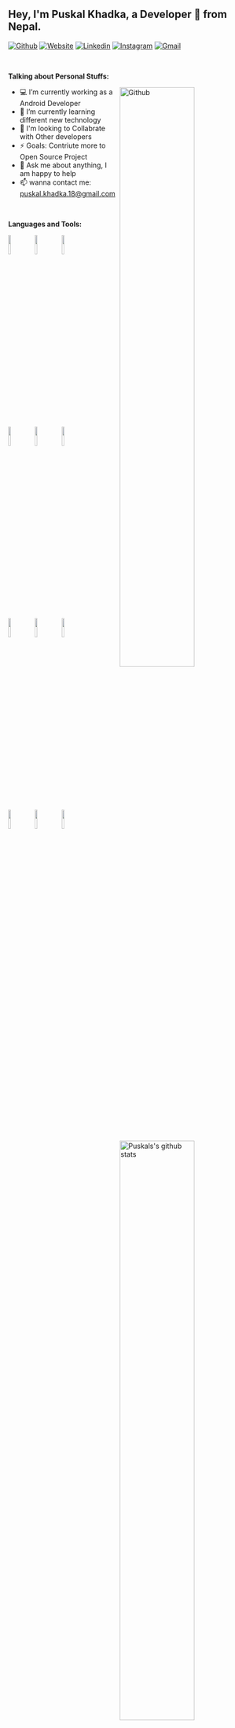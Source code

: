 ## Hey, I'm Puskal Khadka, a Developer 🚀 from Nepal.

[![Github](https://img.shields.io/badge/-Github-000?style=flat&logo=Github&logoColor=white)](https://github.com/puskal-khadka)
[![Website](https://img.shields.io/badge/-Website-37BC61?style=flat&logo=JSON&logoColor=white)](https://www.puskalkhadka.com.np)
[![Linkedin](https://img.shields.io/badge/-LinkedIn-blue?style=flat&logo=Linkedin&logoColor=white)](https://www.linkedin.com/in/puskal-khadka-910971188/)
[![Instagram](https://img.shields.io/badge/-Instagram-c13584?style=flat&labelColor=c13584&logo=instagram&logoColor=white)]()
[![Gmail](https://img.shields.io/badge/-Gmail-c14438?style=flat&logo=Gmail&logoColor=white)](mailto:puskal.khadka.18@gmail.com)

&nbsp;

**Talking about Personal Stuffs:**

<!-- <img width="55%" align="right" alt="Github" src="https://raw.githubusercontent.com/onimur/.github/master/.resources/git-header.svg" /> -->
<img width="55%" align="right" alt="Github" src="https://abhedyak.github.io/images/back-end-developer.svg" />


- 💻 I’m currently working as a Android Developer
- 🌱 I’m currently learning different new technology
- 👯 I'm looking to Collabrate with Other developers
- ⚡️ Goals: Contriute more to Open Source Project
- 💬 Ask me about anything, I am happy to help
- 📫 wanna contact me: puskal.khadka.18@gmail.com

&nbsp;



**Languages and Tools:** 


<p>
  <a href="https://github.com/puskal-khadka">
    <img width="55%" align="right" alt="Puskals's github stats" src="https://github-readme-stats.vercel.app/api?username=puskal-khadka&show_icons=true&hide_border=true" />
  </a>

  <!--icon from https://www.vectorlogo.zone or https://simpleicons.org/-->
  <code><img width="10%" src="https://www.vectorlogo.zone/logos/android/android-ar21.svg"></code>
  <code><img width="10%" src="https://www.vectorlogo.zone/logos/java/java-ar21.svg"></code>
  <code><img width="10%" src="https://www.vectorlogo.zone/logos/kotlinlang/kotlinlang-ar21.svg"></code>
  <br />
  <code><img width="10%" src="https://www.vectorlogo.zone/logos/gradle/gradle-ar21.svg"></code>
  <code><img width="10%" src="https://www.vectorlogo.zone/logos/firebase/firebase-ar21.svg"></code>
  <code><img width="10%" src="https://www.vectorlogo.zone/logos/json/json-ar21.svg"></code>
  <br />
  <code><img width="10%" src="https://www.vectorlogo.zone/logos/mysql/mysql-ar21.svg"></code>
   <code><img width="10%" src="https://www.vectorlogo.zone/logos/git-scm/git-scm-ar21.svg"></code>
  <code><img width="10%" src="https://www.vectorlogo.zone/logos/sqlite/sqlite-ar21.svg"></code>
  <br />
  <code><img width="10%" src="https://www.vectorlogo.zone/logos/amazon_aws/amazon_aws-ar21.svg"></code>
  <code><img width="10%" src="https://www.vectorlogo.zone/logos/python/python-ar21.svg"></code>
  <code><img width="10%" src="https://www.vectorlogo.zone/logos/djangoproject/djangoproject-ar21.svg"></code>
</p>


<!--
<p align="center">
  <img alt="ViewCount" src="https://views.whatilearened.today/views/github/puskal-khadka/puskal-khadka.svg" />
</p>
-->


